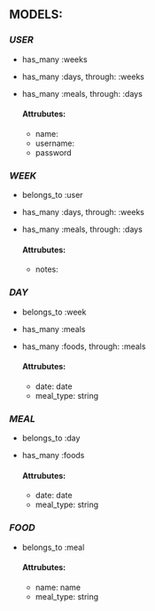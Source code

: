 ## MODELS:

### _USER_
* has_many :weeks <BR>
* has_many :days, through: :weeks
* has_many :meals, through: :days

    #### Attrubutes: 
    * name:
    * username:
    * password

### _WEEK_

* belongs_to :user
* has_many :days, through: :weeks
* has_many :meals, through: :days

    #### Attrubutes: 
    * notes:
   

### _DAY_

* belongs_to :week
* has_many :meals
* has_many :foods, through: :meals

    #### Attrubutes: 
    * date: date
    * meal_type: string
   

### _MEAL_

* belongs_to :day
* has_many :foods


    #### Attrubutes: 
    * date: date
    * meal_type: string

### _FOOD_

* belongs_to :meal

    #### Attrubutes: 
    * name: name
    * meal_type: string


